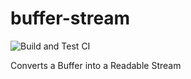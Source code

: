 # buffer-stream

![Build and Test CI](https://github.com/myrotvorets/buffer-stream/workflows/Build%20and%20Test%20CI/badge.svg)

Converts a Buffer into a Readable Stream
